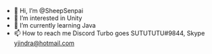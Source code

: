 - 👋 Hi, I’m @SheepSenpai
- 👀 I’m interested in Unity
- 🌱 I’m currently learning Java
- 📫 How to reach me Discord Turbo goes SUTUTUTU#9844, Skype yjindra@hotmail.com

<!---
SheepSenpai/SheepSenpai is a ✨ special ✨ repository because its `README.md` (this file) appears on your GitHub profile.
You can click the Preview link to take a look at your changes.
--->
